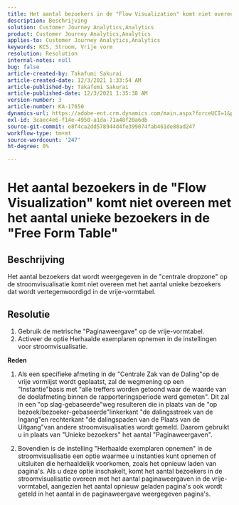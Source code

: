 ```yaml
---
title: Het aantal bezoekers in de "Flow Visualization" komt niet overeen met het aantal unieke bezoekers in de "Free Form Table"
description: Beschrijving
solution: Customer Journey Analytics,Analytics
product: Customer Journey Analytics,Analytics
applies-to: Customer Journey Analytics,Analytics
keywords: KCS, Stroom, Vrije vorm
resolution: Resolution
internal-notes: null
bug: false
article-created-by: Takafumi Sakurai
article-created-date: 12/3/2021 1:33:54 AM
article-published-by: Takafumi Sakurai
article-published-date: 12/3/2021 1:35:38 AM
version-number: 3
article-number: KA-17650
dynamics-url: https://adobe-ent.crm.dynamics.com/main.aspx?forceUCI=1&pagetype=entityrecord&etn=knowledgearticle&id=2199330f-d953-ec11-8c62-00224804e3cb
exl-id: 3caec4e6-f14e-4950-a1da-71a48f20a6db
source-git-commit: e8f4ca2dd578944d4fe399074fab461de88ad247
workflow-type: tm+mt
source-wordcount: '247'
ht-degree: 0%

---
```


# Het aantal bezoekers in de &quot;Flow Visualization&quot; komt niet overeen met het aantal unieke bezoekers in de &quot;Free Form Table&quot;

## Beschrijving

Het aantal bezoekers dat wordt weergegeven in de &quot;centrale dropzone&quot; op de stroomvisualisatie komt niet overeen met het aantal unieke bezoekers dat wordt vertegenwoordigd in de vrije-vormtabel. 

## Resolutie


1. Gebruik de metrische &quot;Paginaweergave&quot; op de vrije-vormtabel. 
2. Activeer de optie Herhaalde exemplaren opnemen in de instellingen voor stroomvisualisatie.

<b>Reden</b>

1. Als een specifieke afmeting in de &quot;Centrale Zak van de Daling&quot;op de vrije vormlijst wordt geplaatst, zal de wegmening op een &quot;Instantie&quot;basis met &quot;alle treffers worden getoond waar de waarde van de doelafmeting binnen de rapporteringsperiode werd gemeten&quot;. Dit zal in een &quot;op slag-gebaseerde&quot;weg resulteren die in plaats van de &quot;op bezoek/bezoeker-gebaseerde&quot;linkerkant &quot;de dalingsstreek van de Ingang&quot;en rechterkant &quot;de dalingspaden van de Plaats van de Uitgang&quot;van andere stroomvisualisaties wordt gemeld. Daarom gebruikt u in plaats van &quot;Unieke bezoekers&quot; het aantal &quot;Paginaweergaven&quot;.

2. Bovendien is de instelling &quot;Herhaalde exemplaren opnemen&quot; in de stroomvisualisatie een optie waarmee u instanties kunt opnemen of uitsluiten die herhaaldelijk voorkomen, zoals het opnieuw laden van pagina&#39;s. Als u deze optie inschakelt, komt het aantal bezoekers in de stroomvisualisatie overeen met het aantal paginaweergaven in de vrije-vormtabel, aangezien het aantal opnieuw geladen pagina&#39;s ook wordt geteld in het aantal in de paginaweergave weergegeven pagina&#39;s.
